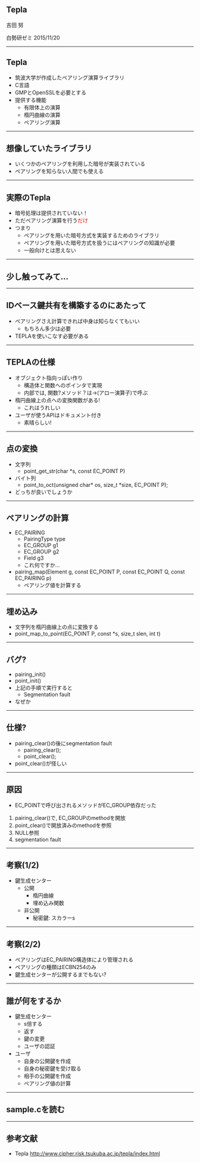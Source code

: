 ## Tepla

吉田 努  
  
白勢研ゼミ 2015/11/20  

<style type="text/css">
	.reveal table {
		font-size: 80%;
	}
</style>

<style type="text/css">
.reveal section img {
  margin: 15px 0px;
  border: 0px;
  box-shadow: 0 0 0px rgba(0, 0, 0, 0);
}
</style>

---
## Tepla
- 筑波大学が作成したペアリング演算ライブラリ
- C言語
- GMPとOpenSSLを必要とする
- 提供する機能
    - 有限体上の演算
    - 楕円曲線の演算
    - ペアリング演算

---
## 想像していたライブラリ
- いくつかのペアリングを利用した暗号が実装されている
- ペアリングを知らない人間でも使える

---
## 実際のTepla
- 暗号処理は提供されていない！
- ただペアリング演算を行う<span style="color:red">だけ</span>
- つまり
    - ペアリングを用いた暗号方式を実装するためのライブラリ
    - ペアリングを用いた暗号方式を扱うにはペアリングの知識が必要
    - 一般向けとは思えない

---
## 少し触ってみて...

---
## IDベース鍵共有を構築するのにあたって
- ペアリングさえ計算できれば中身は知らなくてもいい
	- もちろん多少は必要
- TEPLAを使いこなす必要がある

---
## TEPLAの仕様
- オブジェクト指向っぽい作り
	- 構造体と関数へのポインタで実現
	- 内部では, 関数?メソッド？は->(アロー演算子)で呼ぶ
- 楕円曲線上の点への変換関数がある!
	- これはうれしい
- ユーザが使うAPIはドキュメント付き
	- 素晴らしい!

---
## 点の変換
- 文字列
	- point_get_str(char *s, const EC_POINT P)
- バイト列
	- point_to_oct(unsigned char* os, size_t *size, EC_POINT P);
- どっちが良いでしょうか

---
## ペアリングの計算
- EC_PAIRING
	- PairingType type
	- EC_GROUP g1
	- EC_GROUP g2
	- Field    g3
	- これ何ですか...
- pairing_map(Element g, const EC_POINT P, const EC_POINT Q, const EC_PAIRING p)
	- ペアリング値を計算する

---
## 埋め込み
- 文字列を楕円曲線上の点に変換する
- point_map_to_point(EC_POINT P, const *s, size_t slen, int t)

---
## バグ?
- pairing_init()
- point_init()
- 上記の手順で実行すると
	- Segmentation fault
- なぜか

---
## 仕様?
- pairing_clear()の後にsegmentation fault
	- pairing_clear();
	- point_clear();
- point_clear()が怪しい

---
## 原因
- EC_POINTで呼び出されるメソッドがEC_GROUP依存だった
 1. pairing_clear()で, EC_GROUPのmethodを開放
 2. point_clear()で開放済みのmethodを参照
 3. NULL参照
 4. segmentation fault

---
## 考察(1/2)
- 鍵生成センター
	- 公開
		- 楕円曲線
		- 埋め込み関数
	- 非公開
		- 秘密鍵: スカラーs

---
## 考察(2/2)
- ペアリングはEC_PAIRING構造体により管理される
- ペアリングの種類はECBN254のみ
- 鍵生成センターが公開するまでもない?

---
## 誰が何をするか
- 鍵生成センター
	- s倍する
	- 返す
	- 鍵の変更
	- ユーザの認証
- ユーザ
	- 自身の公開鍵を作成
	- 自身の秘密鍵を受け取る
	- 相手の公開鍵を作成
	- ペアリング値の計算

---
## sample.cを読む

---
## 参考文献
- Tepla http://www.cipher.risk.tsukuba.ac.jp/tepla/index.html
